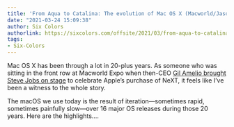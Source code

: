 ```yaml
---
title: 'From Aqua to Catalina: The evolution of Mac OS X (Macworld/Jason Snell)'
date: "2021-03-24 15:09:38"
author: Six Colors
authorlink: https://sixcolors.com/offsite/2021/03/from-aqua-to-catalina-the-evolution-of-mac-os-x/
tags:
- Six-Colors
---
```

<p>Mac OS X has been through a lot in 20-plus years. As someone who was sitting in the front row at Macworld Expo when then-CEO <a href="https://go.redirectingat.com/?id=111346X1569486&#38;url=https://youtu.be/QhhFQ-3w5tE&#38;xcust=1-1-340395-0-0-0&#38;sref=https://www.macworld.com/article/340395/from-aqua-to-catalina-the-evolution-of-the-mac-os-x-operating-system.html">Gil Amelio brought Steve Jobs on stage</a> to celebrate Apple’s purchase of NeXT, it feels like I’ve been a witness to the whole story.</p>
<p>The macOS we use today is the result of iteration—sometimes rapid, sometimes painfully slow—over 16 major OS releases during those 20 years. Here are the highlights.&#8230;</p>